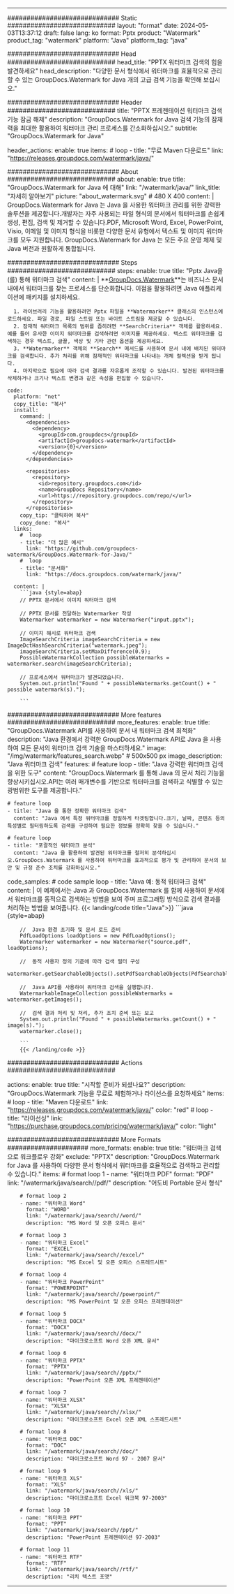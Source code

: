 
---
############################# Static ############################
layout: "format"
date:  2024-05-03T13:37:12
draft: false
lang: ko
format: Pptx
product: "Watermark"
product_tag: "watermark"
platform: "Java"
platform_tag: "java"

############################# Head ############################
head_title: "PPTX 워터마크 검색의 힘을 발견하세요"
head_description: "다양한 문서 형식에서 워터마크를 효율적으로 관리할 수 있는 GroupDocs.Watermark for Java 개의 고급 검색 기능을 확인해 보십시오."

############################# Header ############################
title: "PPTX 프레젠테이션 워터마크 검색 기능 잠금 해제" 
description: "GroupDocs.Watermark for Java 검색 기능의 잠재력을 최대한 활용하여 워터마크 관리 프로세스를 간소화하십시오."
subtitle: "GroupDocs.Watermark for Java" 

header_actions:
  enable: true
  items:
    #  loop
    - title: "무료 Maven 다운로드"
      link: "https://releases.groupdocs.com/watermark/java/"
      
############################# About ############################
about:
    enable: true
    title: "GroupDocs.Watermark for Java 에 대해"
    link: "/watermark/java/"
    link_title: "자세히 알아보기"
    picture: "about_watermark.svg" # 480 X 400
    content: |
       GroupDocs.Watermark for Java 는 Java 을 사용한 워터마크 관리를 위한 강력한 솔루션을 제공합니다.개발자는 자주 사용되는 파일 형식의 문서에서 워터마크를 손쉽게 생성, 편집, 검색 및 제거할 수 있습니다.PDF, Microsoft Word, Excel, PowerPoint, Visio, 이메일 및 이미지 형식을 비롯한 다양한 문서 유형에서 텍스트 및 이미지 워터마크를 모두 지원합니다. GroupDocs.Watermark for Java 는 모든 주요 운영 체제 및 Java 버전과 원활하게 통합됩니다.

############################# Steps ############################
steps:
    enable: true
    title: "Pptx Java을(를) 통해 워터마크 검색"
    content: |
      **[GroupDocs.Watermark](https://products.groupdocs.com/watermark/java/)**는 비즈니스 문서 내에서 워터마크를 찾는 프로세스를 단순화합니다. 이점을 활용하려면 Java 애플리케이션에 패키지를 설치하세요.
      
      1. 라이브러리 기능을 활용하려면 Pptx 파일을 **Watermarker** 클래스의 인스턴스에 로드하세요. 파일 경로, 파일 스트림 또는 바이트 스트림을 제공할 수 있습니다.
      2. 잠재적 워터마크 목록의 범위를 좁히려면 **SearchCriteria** 객체를 활용하세요. 예를 들어 유사한 이미지 워터마크를 검색하려면 이미지를 제공하세요. 텍스트 워터마크를 검색하는 경우 텍스트, 글꼴, 색상 및 기타 관련 옵션을 제공하세요.
      3. **Watermarker** 객체의 **Search** 메서드를 사용하여 문서 내에 배치된 워터마크를 검색합니다. 추가 처리를 위해 잠재적인 워터마크를 나타내는 개체 컬렉션을 받게 됩니다.
      4. 마지막으로 필요에 따라 검색 결과를 자유롭게 조작할 수 있습니다. 발견된 워터마크를 삭제하거나 크기나 텍스트 변경과 같은 속성을 편집할 수 있습니다.
   
    code:
      platform: "net"
      copy_title: "복사"
      install:
        command: |
          <dependencies>
            <dependency>
              <groupId>com.groupdocs</groupId>
              <artifactId>groupdocs-watermark</artifactId>
              <version>{0}</version>
            </dependency>
          </dependencies>

          <repositories>
            <repository>
              <id>repository.groupdocs.com</id>
              <name>GroupDocs Repository</name>
              <url>https://repository.groupdocs.com/repo/</url>
            </repository>
          </repositories>
        copy_tip: "클릭하여 복사"
        copy_done: "복사"
      links:
        #  loop
        - title: "더 많은 예시"
          link: "https://github.com/groupdocs-watermark/GroupDocs.Watermark-for-Java/"
        #  loop
        - title: "문서화"
          link: "https://docs.groupdocs.com/watermark/java/"
          
      content: |
        ```java {style=abap}
        // PPTX 문서에서 이미지 워터마크 검색

        // PPTX 문서를 전달하는 Watermarker 작성
        Watermarker watermarker = new Watermarker("input.pptx");
        
        // 이미지 해시로 워터마크 검색
        ImageSearchCriteria imageSearchCriteria = new ImageDctHashSearchCriteria("watermark.jpeg");
        imageSearchCriteria.setMaxDifference(0.9);
        PossibleWatermarkCollection possibleWatermarks = watermarker.search(imageSearchCriteria);

        // 프로세스에서 워터마크가 발견되었습니다.
        System.out.println("Found " + possibleWatermarks.getCount() + " possible watermark(s).");
        
        ```          
        
############################# More features ############################
more_features:
  enable: true
  title: "GroupDocs.Watermark API를 사용하여 문서 내 워터마크 검색 최적화"
  description: "Java 환경에서 강력한 GroupDocs.Watermark API로 Java 을 사용하여 모든 문서의 워터마크 검색 기술을 마스터하세요."
  image: "/img/watermark/features_search.webp" # 500x500 px
  image_description: "Java 워터마크 검색"
  features:
    # feature loop
    - title: "Java 강력한 워터마크 검색을 위한 도구"
      content: "GroupDocs.Watermark 를 통해 Java 의 문서 처리 기능을 향상시키십시오.API는 여러 매개변수를 기반으로 워터마크를 검색하고 식별할 수 있는 광범위한 도구를 제공합니다."

    # feature loop
    - title: "Java 을 통한 정확한 워터마크 검색"
      content: "Java 에서 특정 워터마크를 정밀하게 타겟팅합니다.크기, 날짜, 콘텐츠 등의 특성별로 필터링하도록 검색을 구성하여 필요한 정보를 정확히 찾을 수 있습니다."

    # feature loop
    - title: "포괄적인 워터마크 분석"
      content: "Java 을 활용하여 발견된 워터마크를 철저히 분석하십시오.GroupDocs.Watermark 를 사용하여 워터마크를 효과적으로 평가 및 관리하여 문서의 보안 및 규정 준수 조치를 강화하십시오."
      
  code_samples:
    # code sample loop
    - title: "Java 예: 동적 워터마크 검색"
      content: |
        이 예제에서는 Java 과 GroupDocs.Watermark 를 함께 사용하여 문서에서 워터마크를 동적으로 검색하는 방법을 보여 주며 프로그래밍 방식으로 검색 결과를 처리하는 방법을 보여줍니다.
        {{< landing/code title="Java">}}
        ```java {style=abap}
        
        //  Java 환경 초기화 및 문서 로드 준비
        PdfLoadOptions loadOptions = new PdfLoadOptions();
        Watermarker watermarker = new Watermarker("source.pdf", loadOptions);

        //  동적 사용자 정의 기준에 따라 검색 필터 구성
        watermarker.getSearchableObjects().setPdfSearchableObjects(PdfSearchableObjects.AttachedImages);

        //  Java API를 사용하여 워터마크 검색을 실행합니다.
        WatermarkableImageCollection possibleWatermarks = watermarker.getImages();

        //  검색 결과 처리 및 처리, 추가 조치 준비 또는 보고
        System.out.println("Found " + possibleWatermarks.getCount() + " image(s).");
        watermarker.close();

        ```
        {{< /landing/code >}}


############################# Actions ############################

actions:
  enable: true
  title: "시작할 준비가 되셨나요?"
  description: "GroupDocs.Watermark 기능을 무료로 체험하거나 라이선스를 요청하세요"
  items:
    #  loop
    - title: "Maven 다운로드"
      link: "https://releases.groupdocs.com/watermark/java/"
      color: "red"
        #  loop
    - title: "라이선싱"
      link: "https://purchase.groupdocs.com/pricing/watermark/java/"
      color: "light"


############################# More Formats #####################
more_formats:
    enable: true
    title: "워터마크 검색으로 워크플로우 강화"
    exclude: "PPTX"
    description: "GroupDocs.Watermark for Java 를 사용하여 다양한 문서 형식에서 워터마크를 효율적으로 검색하고 관리할 수 있습니다."
    items: 
        # format loop 1
        - name: "워터마크 PDF"
          format: "PDF"
          link: "/watermark/java/search//pdf/"
          description: "어도비 Portable 문서 형식"

        # format loop 2
        - name: "워터마크 Word"
          format: "WORD"
          link: "/watermark/java/search//word/"
          description: "MS Word 및 오픈 오피스 문서"
          
        # format loop 3
        - name: "워터마크 Excel"
          format: "EXCEL"
          link: "/watermark/java/search//excel/"
          description: "MS Excel 및 오픈 오피스 스프레드시트"

        # format loop 4
        - name: "워터마크 PowerPoint"
          format: "POWERPOINT"
          link: "/watermark/java/search//powerpoint/"
          description: "MS PowerPoint 및 오픈 오피스 프레젠테이션"

        # format loop 5
        - name: "워터마크 DOCX"
          format: "DOCX"
          link: "/watermark/java/search//docx/"
          description: "마이크로소프트 Word 오픈 XML 문서"
          
        # format loop 6
        - name: "워터마크 PPTX"
          format: "PPTX"
          link: "/watermark/java/search//pptx/"
          description: "PowerPoint 오픈 XML 프레젠테이션"
          
        # format loop 7
        - name: "워터마크 XLSX"
          format: "XLSX"
          link: "/watermark/java/search//xlsx/"
          description: "마이크로소프트 Excel 오픈 XML 스프레드시트"

        # format loop 8
        - name: "워터마크 DOC"
          format: "DOC"
          link: "/watermark/java/search//doc/"
          description: "마이크로소프트 Word 97 - 2007 문서"

        # format loop 9
        - name: "워터마크 XLS"
          format: "XLS"
          link: "/watermark/java/search//xls/"
          description: "마이크로소프트 Excel 워크북 97-2003"

        # format loop 10
        - name: "워터마크 PPT"
          format: "PPT"
          link: "/watermark/java/search//ppt/"
          description: "PowerPoint 프레젠테이션 97-2003"

        # format loop 11
        - name: "워터마크 RTF"
          format: "RTF"
          link: "/watermark/java/search//rtf/"
          description: "리치 텍스트 포맷"

---